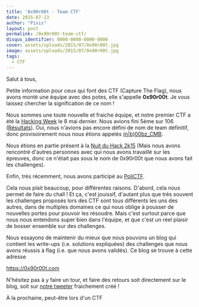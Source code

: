 ```yaml
---
title: '0x90r00t - Team CTF'
date: 2015-07-13
author: "Pixis"
layout: post
permalink: /0x90r00t-team-ctf/
disqus_identifier: 0000-0000-0000-0006
cover: assets/uploads/2015/07/0x90r00t.jpg
image: assets/uploads/2015/07/0x90r00t.jpg
tags:
  - CTF
---
```


Salut à tous,

Petite information pour ceux qui font des CTF (Capture The Flag), nous avons monté une équipe avec des potes, elle s'appelle **0x90r00t**. Je vous laissez chercher la signification de ce nom !

<!--more-->

Nous sommes une toute nouvelle et fraiche équipe, et notre premier CTF a été la [Hacking Week](http://hackingweek.fr/) le 8 mai dernier. Nous avions fini 5ème sur 106 ([Résultats](http://hackingweek.fr/ranking/)). Oui, nous n'avions pas encore défini de nom de team définitif, donc provisoirement nous nous étions appelés [(n\|b)00bz_CMB](http://hackingweek.fr/team/35/).

Nous étions en partie présent à la [Nuit du Hack 2k15](http://nuitduhack.com/) (Mais nous avons rencontré d'autres personnes avec qui nous avons travaillé sur les épreuves, donc ce n'était pas sous le nom de 0x90r00t que nous avons fait les challenges).

Enfin, très récemment, nous avons participé au [PoliCTF](http://polictf.it/).

Cela nous plait beaucoup, pour différentes raisons. D'abord, cela nous permet de faire du chall ! Et ça, c'est jouissif, d'autant plus que très souvent les challenges proposés lors des CTF sont tous différents les uns des autres, dans de multiples domaines ce qui nous oblige à pousser de nouvelles portes pour pouvoir les résoudre. Mais c'est surtout parce que nous nous entendons super bien dans l'équipe, et que c'est un réel plaisir de bosser ensemble sur des challenges.

Nous essayons de maintenir du mieux que nous pouvons un blog qui contient les write-ups (i.e. solutions expliquées) des challenges que nous avons réussis à flag (i.e. que nous avons validés). Ce blog se trouve à cette adresse

<https://0x90r00t.com>

N'hésitez pas à y faire un tour, et faire des retours soit directement sur le blog, soit sur [notre tweeter](http://twitter.com/0x90r00t) fraichement créé !

À la prochaine, peut-être lors d'un CTF

&nbsp;